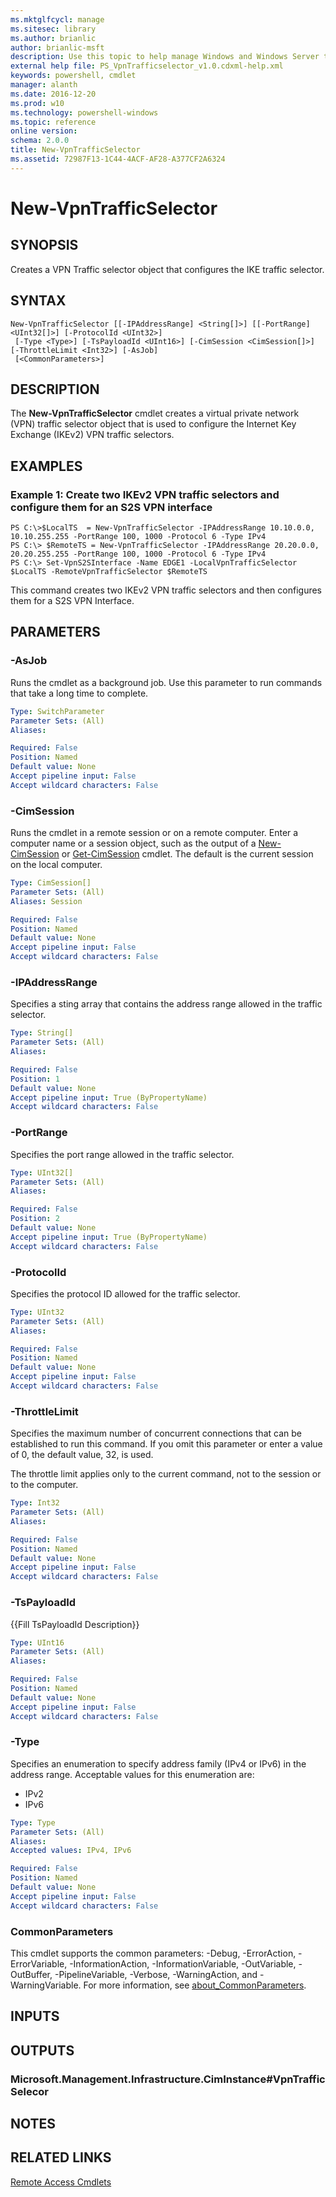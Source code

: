 ```yaml
---
ms.mktglfcycl: manage
ms.sitesec: library
ms.author: brianlic
author: brianlic-msft
description: Use this topic to help manage Windows and Windows Server technologies with Windows PowerShell.
external help file: PS_VpnTrafficselector_v1.0.cdxml-help.xml
keywords: powershell, cmdlet
manager: alanth
ms.date: 2016-12-20
ms.prod: w10
ms.technology: powershell-windows
ms.topic: reference
online version: 
schema: 2.0.0
title: New-VpnTrafficSelector
ms.assetid: 72987F13-1C44-4ACF-AF28-A377CF2A6324
---
```


# New-VpnTrafficSelector

## SYNOPSIS
Creates a VPN Traffic selector object that configures the IKE traffic selector.

## SYNTAX

```
New-VpnTrafficSelector [[-IPAddressRange] <String[]>] [[-PortRange] <UInt32[]>] [-ProtocolId <UInt32>]
 [-Type <Type>] [-TsPayloadId <UInt16>] [-CimSession <CimSession[]>] [-ThrottleLimit <Int32>] [-AsJob]
 [<CommonParameters>]
```

## DESCRIPTION
The **New-VpnTrafficSelector** cmdlet creates a virtual private network (VPN) traffic selector object that is used to configure the Internet Key Exchange (IKEv2) VPN traffic selectors.

## EXAMPLES

### Example 1: Create two IKEv2 VPN traffic selectors and configure them for an S2S VPN interface
```
PS C:\>$LocalTS  = New-VpnTrafficSelector -IPAddressRange 10.10.0.0, 10.10.255.255 -PortRange 100, 1000 -Protocol 6 -Type IPv4
PS C:\> $RemoteTS = New-VpnTrafficSelector -IPAddressRange 20.20.0.0, 20.20.255.255 -PortRange 100, 1000 -Protocol 6 -Type IPv4
PS C:\> Set-VpnS2SInterface -Name EDGE1 -LocalVpnTrafficSelector $LocalTS -RemoteVpnTrafficSelector $RemoteTS
```

This command creates two IKEv2 VPN traffic selectors and then configures them for a S2S VPN Interface.

## PARAMETERS

### -AsJob
Runs the cmdlet as a background job. Use this parameter to run commands that take a long time to complete.

```yaml
Type: SwitchParameter
Parameter Sets: (All)
Aliases: 

Required: False
Position: Named
Default value: None
Accept pipeline input: False
Accept wildcard characters: False
```

### -CimSession
Runs the cmdlet in a remote session or on a remote computer.
Enter a computer name or a session object, such as the output of a [New-CimSession](http://go.microsoft.com/fwlink/p/?LinkId=227967) or [Get-CimSession](http://go.microsoft.com/fwlink/p/?LinkId=227966) cmdlet.
The default is the current session on the local computer.

```yaml
Type: CimSession[]
Parameter Sets: (All)
Aliases: Session

Required: False
Position: Named
Default value: None
Accept pipeline input: False
Accept wildcard characters: False
```

### -IPAddressRange
Specifies a sting array that contains the address range allowed in the traffic selector.

```yaml
Type: String[]
Parameter Sets: (All)
Aliases: 

Required: False
Position: 1
Default value: None
Accept pipeline input: True (ByPropertyName)
Accept wildcard characters: False
```

### -PortRange
Specifies the port range allowed in the traffic selector.

```yaml
Type: UInt32[]
Parameter Sets: (All)
Aliases: 

Required: False
Position: 2
Default value: None
Accept pipeline input: True (ByPropertyName)
Accept wildcard characters: False
```

### -ProtocolId
Specifies the protocol ID allowed for the traffic selector.

```yaml
Type: UInt32
Parameter Sets: (All)
Aliases: 

Required: False
Position: Named
Default value: None
Accept pipeline input: False
Accept wildcard characters: False
```

### -ThrottleLimit
Specifies the maximum number of concurrent connections that can be established to run this command.
If you omit this parameter or enter a value of 0, the default value, 32, is used.

The throttle limit applies only to the current command, not to the session or to the computer.

```yaml
Type: Int32
Parameter Sets: (All)
Aliases: 

Required: False
Position: Named
Default value: None
Accept pipeline input: False
Accept wildcard characters: False
```

### -TsPayloadId
{{Fill TsPayloadId Description}}

```yaml
Type: UInt16
Parameter Sets: (All)
Aliases: 

Required: False
Position: Named
Default value: None
Accept pipeline input: False
Accept wildcard characters: False
```

### -Type
Specifies an enumeration to specify address family (IPv4 or IPv6) in the address range.
Acceptable values for this enumeration are: 

- IPv2
- IPv6

```yaml
Type: Type
Parameter Sets: (All)
Aliases: 
Accepted values: IPv4, IPv6

Required: False
Position: Named
Default value: None
Accept pipeline input: False
Accept wildcard characters: False
```

### CommonParameters
This cmdlet supports the common parameters: -Debug, -ErrorAction, -ErrorVariable, -InformationAction, -InformationVariable, -OutVariable, -OutBuffer, -PipelineVariable, -Verbose, -WarningAction, and -WarningVariable. For more information, see [about_CommonParameters](http://go.microsoft.com/fwlink/?LinkID=113216).

## INPUTS

## OUTPUTS

### Microsoft.Management.Infrastructure.CimInstance#VpnTrafficSelecor

## NOTES

## RELATED LINKS

[Remote Access Cmdlets](./index.md)

